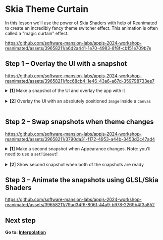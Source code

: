 # Skia Theme Curtain

In this lesson we'll use the power of Skia Shaders with help of Reanimated to create an incredibly fancy theme switcher effect. This animation is often called a "magic curtain" effect.


https://github.com/software-mansion-labs/appjs-2024-workshop-reanimated/assets/39658211/a6d2a441-1e70-4983-8f8f-cb151e709b7e

## Step 1 – Overlay the UI with a snapshot 

https://github.com/software-mansion-labs/appjs-2024-workshop-reanimated/assets/39658211/fcc68cb4-1e46-43a6-a67d-359798733ee7



<details>
<summary>
  <b>[1]</b> Make a snapshot of the UI and overlay the app with it
</summary>

<br/>

<details>
<summary>
Define a ref and attach it to the <code>ScrollView</code>
</summary>

```jsx
import { useRef } from 'react-native-reanimated';

function App() {
  const ref = useRef<ScrollView>(null);
  // ...

  return (
    {/* */}
    <ScrollView ref={ref}>
    {/* */}
    </ScrollView>
  )
}
```
</details>

<details>
<summary>
Make a snapshot using <code>makeImageFromView</code> function and store it in state
</summary>

```jsx
import { useState } from 'react';
import { makeImageFromView, type SkImage } from "@shopify/react-native-skia";

function App() {
  // ...
  const [firstSnapshot, setFirstSnapshot] = useState<SkImage | null>(null);

  const changeTheme = async () => {
    const snapshot = await makeImageFromView(ref);
    setFirstSnapshot(snapshot);
    // ...
  };
}
```
</details>

</details>

<br/>

<details>
<summary>
<b>[2]</b> Overlay the UI with an absolutely positioned <code>Image</code> inside a <code>Canvas</code>
</summary>


```jsx
import { Canvas, Image } from "@shopify/react-native-skia";
import { Dimensions } from 'react-native';

const { width, height } = Dimensions.get("window");
function App() {
  // ...
  return (
    <View style={styles.fill}>
      {firstSnapshot && (
        <Canvas style={styles.overlay}>
          <Image
            image={firstSnapshot}
            fit="cover"
            width={width}
            height={height}
          />
        </Canvas>
      )}
      <ScrollView>
        {/* */}
  )
}
      
```
</details>

<br/>




## Step 2 – Swap snapshots when theme changes



https://github.com/software-mansion-labs/appjs-2024-workshop-reanimated/assets/39658211/3790da31-f172-4953-a44b-3453d3c47ad4

<details>
<summary>
  <b>[1]</b> Make a second snapshot when Appearance changes. Note: you'll need to use a <code>setTimeout</code>!
</summary>

```jsx
import { useState } from 'react';
import { makeImageFromView, type SkImage } from "@shopify/react-native-skia";

function App() {
  const [secondSnapshot, setSecondSnapshot] = useState<SkImage | null>(null);

  useEffect(() => {
    const listener = Appearance.addChangeListener(() => {
      setTimeout(async () => {
        const snapshot = await makeImageFromView(ref);
        setSecondSnapshot(snapshot);
      }, 30);
    });
    // cleanup ...
  }, []);

  // ...
}

```

</details>
<br/>

<details>
<summary>
<b>[2]</b> Show second snapshot when both of the snapshots are ready
</summary>

```jsx
import { Canvas, Image } from "@shopify/react-native-skia";
const { width, height } = Dimensions.get("window");

function App() {
  // ...
  const isTransitioning = firstSnapshot !== null && secondSnapshot !== null;
  if (isTransitioning) {
    return (
      <View style={styles.fill}>
        <Canvas style={{ height: height }}>
          <Image
            image={secondSnapshot}
            fit="cover"
            width={width}
            height={height}
          />
        </Canvas>
        <StatusBar translucent />
      </View>
    );
  }

  // ...
}
```

</details>



## Step 3 – Animate the snapshots using GLSL/Skia Shaders

https://github.com/software-mansion-labs/appjs-2024-workshop-reanimated/assets/39658211/79ad34f6-806f-44a9-b978-2269b4f3a852



## Next step

**Go to: [Interpolation](../Interpolation/)**
